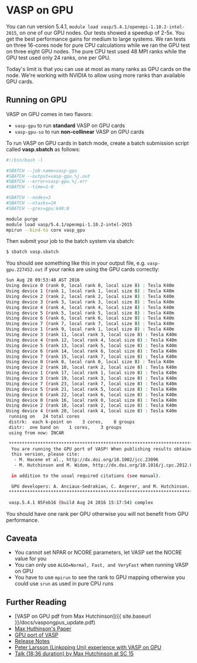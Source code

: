 
# VASP on GPU

You can run version 5.4.1, ```module load vasp/5.4.1/openmpi-1.10.2-intel-2015```, on one of our GPU nodes. Our tests showed a speedup of 2-5x. You get the best performance gains for medium to large systems. We ran tests on three 16-cores node for pure CPU calculations while we ran the GPU test on three eight GPU nodes. The pure CPU test used 48 MPI ranks while the GPU test used only 24 ranks, one per GPU.

Today's limit is that you can use at most as many ranks as GPU cards on the node. We're working with NVIDIA to allow using more ranks than available GPU cards.

## Running on GPU

VASP on GPU comes in two flavors:
  * ```vasp-gpu``` to run **standard** VASP on GPU cards
  * ```vasp-gpu-so``` to run **non-collinear** VASP on GPU cards

To run VASP on GPU cards in batch mode, create a batch submission script called **vasp.sbatch** as follows:

```bash
#!/bin/bash -l

#SBATCH --job-name=vasp-gpu
#SBATCH --output=vasp-gpu.%j.out
#SBATCH --error=vasp-gpu.%j.err
#SBATCH --time=1-0

#SBATCH --nodes=3
#SBATCH --ntasks=24
#SBATCH --gres=gpu:k40:8

module purge
module load vasp/5.4.1/openmpi-1.10.2-intel-2015
mpirun --bind-to core vasp_gpu
```

Then submit your job to the batch system via sbatch:
```bash
$ sbatch vasp.sbatch
```

You should see something like this in your output file, e.g. ```vasp-gpu.227452.out``` if your ranks are using the GPU cards correctly:

```bash
Sun Aug 28 09:53:48 AST 2016
Using device 0 (rank 0, local rank 0, local size 8) : Tesla K40m
Using device 1 (rank 1, local rank 1, local size 8) : Tesla K40m
Using device 2 (rank 2, local rank 2, local size 8) : Tesla K40m
Using device 3 (rank 3, local rank 3, local size 8) : Tesla K40m
Using device 4 (rank 4, local rank 4, local size 8) : Tesla K40m
Using device 5 (rank 5, local rank 5, local size 8) : Tesla K40m
Using device 6 (rank 6, local rank 6, local size 8) : Tesla K40m
Using device 7 (rank 7, local rank 7, local size 8) : Tesla K40m
Using device 1 (rank 9, local rank 1, local size 8) : Tesla K40m
Using device 3 (rank 11, local rank 3, local size 8) : Tesla K40m
Using device 4 (rank 12, local rank 4, local size 8) : Tesla K40m
Using device 5 (rank 13, local rank 5, local size 8) : Tesla K40m
Using device 6 (rank 14, local rank 6, local size 8) : Tesla K40m
Using device 7 (rank 15, local rank 7, local size 8) : Tesla K40m
Using device 0 (rank 8, local rank 0, local size 8) : Tesla K40m
Using device 2 (rank 10, local rank 2, local size 8) : Tesla K40m
Using device 1 (rank 17, local rank 1, local size 8) : Tesla K40m
Using device 3 (rank 19, local rank 3, local size 8) : Tesla K40m
Using device 7 (rank 23, local rank 7, local size 8) : Tesla K40m
Using device 5 (rank 21, local rank 5, local size 8) : Tesla K40m
Using device 6 (rank 22, local rank 6, local size 8) : Tesla K40m
Using device 0 (rank 16, local rank 0, local size 8) : Tesla K40m
Using device 2 (rank 18, local rank 2, local size 8) : Tesla K40m
Using device 4 (rank 20, local rank 4, local size 8) : Tesla K40m
 running on   24 total cores
 distrk:  each k-point on    3 cores,    8 groups
 distr:  one band on    1 cores,    3 groups
 using from now: INCAR

 *******************************************************************************
  You are running the GPU port of VASP! When publishing results obtained with
  this version, please cite:
   - M. Hacene et al., http://dx.doi.org/10.1002/jcc.23096
   - M. Hutchinson and M. Widom, http://dx.doi.org/10.1016/j.cpc.2012.02.017

  in addition to the usual required citations (see manual).

  GPU developers: A. Anciaux-Sedrakian, C. Angerer, and M. Hutchinson.
 *******************************************************************************

 vasp.5.4.1 05Feb16 (build Aug 24 2016 15:17:54) complex
```

You should have one rank per GPU otherwise you will not benefit from GPU performance.

## Caveata
  * You cannot set NPAR or NCORE parameters, let VASP set the NOCRE value for you
  * You can only use ```ALGO=Normal, Fast, and VeryFast``` when running VASP on GPU
  * You have to use ```mpirun``` to see the rank to GPU mapping otherwise you could use ```srun``` as used in pure CPU runs

## Further Reading

  * [VASP on GPU pdf from Max Hutchinson]({{ site.baseurl }}/docs/vaspongpus_update.pdf)
  * [Max Huthinson's Paper](http://www.sciencedirect.com/science/article/pii/S0010465512000707)
  * [GPU port of VASP](http://cms.mpi.univie.ac.at/wiki/index.php/GPU_port_of_VASP)
  * [Release Notes](https://www.vasp.at/index.php/news/44-administrative/115-new-release-vasp-5-4-1-with-gpu-support)
  * [Peter Larsson (Linkoping Uni) experience with VASP on GPU](https://www.nsc.liu.se/~pla/blog/2015/11/16/vaspgpu/)
  * [Talk (18:36 duration) by Max Hutchinson at SC 15](http://images.nvidia.com/events/sc15/SC5120-vasp-gpus.html") 


